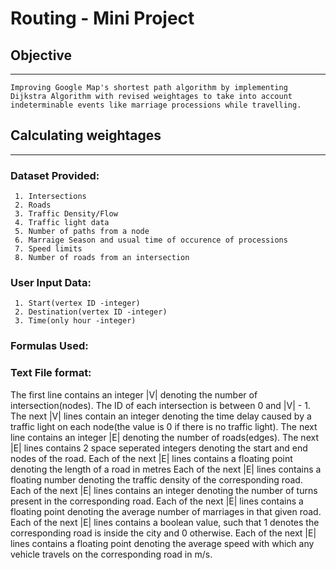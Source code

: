 # Routing - Mini Project

## Objective
---
    Improving Google Map's shortest path algorithm by implementing Dijkstra Algorithm with revised weightages to take into account indeterminable events like marriage processions while travelling.


## Calculating weightages
---
### Dataset Provided:
     1. Intersections
     2. Roads
     3. Traffic Density/Flow
     4. Traffic light data
     5. Number of paths from a node
     6. Marraige Season and usual time of occurence of processions
     7. Speed limits
     8. Number of roads from an intersection

### User Input Data:
     1. Start(vertex ID -integer)
     2. Destination(vertex ID -integer)
     3. Time(only hour -integer)
     
### Formulas Used:

### Text File format:

The first line contains an integer |V| denoting the number of intersection(nodes). The ID of each intersection is between 0 and |V| - 1.
The next |V| lines contain an integer denoting the time delay caused by a traffic light on each node(the value is 0 if there is no traffic light).
The next line contains an integer |E| denoting the number of roads(edges). The next |E| lines contains 2 space seperated integers denoting the start and end nodes of the road.
Each of the next |E| lines contains a floating point denoting the length of a road in metres
Each of the next |E| lines contains  a floating number denoting the traffic density of the corresponding road.
Each of the next |E| lines contains an integer denoting the number of turns present in the corresponding road.
Each of the next |E| lines contains a floating point denoting the average number of marriages in that given road.
Each of the next |E| lines contains a boolean value, such that 1 denotes the corresponding road is inside the city and 0 otherwise.
Each of the next |E| lines contains a floating point denoting the average speed with which any vehicle travels on the corresponding road in m/s.
